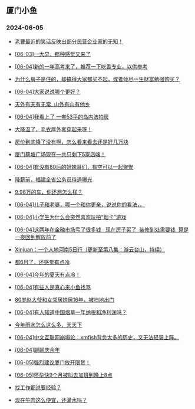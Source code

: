 ## 厦门小鱼 
### 2024-06-05

+ [老曹最近的笑话反映出部分民营企业家的无知！](http://bbs.xmfish.com/read-htm-tid-18200040.html)

+ [[06-03]一大早，那种感觉又来了](http://bbs.xmfish.com/read-htm-tid-18199987.html)

+ [[06-04]新的一年高考来了，推荐一下吃香专业，以供参考](http://bbs.xmfish.com/read-htm-tid-18200037.html)

+ [为什么房子是住的，却搞得大家都买不起，或者倾尽一生财富勉强购买？](http://bbs.xmfish.com/read-htm-tid-18200019.html)

+ [[06-04]大家说说哪个更好？](http://bbs.xmfish.com/read-htm-tid-18200235.html)

+ [天外有天有无常  山外有山有他乡](http://bbs.xmfish.com/read-htm-tid-18199965.html)

+ [[06-04]我看上了 一套53平的岛内法拍房](http://bbs.xmfish.com/read-htm-tid-18200264.html)

+ [大降温了，毛衣厚外套穿起来呀！](http://bbs.xmfish.com/read-htm-tid-18199978.html)

+ [房价到底降了没有啊，怎么看来看去还是好几万块](http://bbs.xmfish.com/read-htm-tid-18200010.html)

+ [厦门蔡塘广场现在一共只剩下5家店咯！](http://bbs.xmfish.com/read-htm-tid-18200188.html)

+ [[06-04]有没有80后的姐妹哥们，有空可以一起聚聚](http://bbs.xmfish.com/read-htm-tid-18200210.html)

+ [降薪前，福建全省公务员待遇曝光](http://bbs.xmfish.com/read-htm-tid-18200193.html)

+ [9.98万的车，你还想怎么样？](http://bbs.xmfish.com/read-htm-tid-18200265.html)

+ [[06-04]儿子和老婆，哪一个和你更亲，说说你的看法，。](http://bbs.xmfish.com/read-htm-tid-18200241.html)

+ [[06-04]小学生为什么会突然喜欢玩拍“烟卡”游戏](http://bbs.xmfish.com/read-htm-tid-18200220.html)

+ [[06-04]这两年在金融市场亏了很多钱   现在房子买了  装修到处需要钱  算是一夜回到解放前了](http://bbs.xmfish.com/read-htm-tid-18200223.html)

+ [Xinjuan：一个人地河南5日行（更新至第八集：游云台山，持续）](http://bbs.xmfish.com/read-htm-tid-18200137.html)

+ [都6月了，还感觉有点冷](http://bbs.xmfish.com/read-htm-tid-18200338.html)

+ [[06-04]今年的夏天有点冷！](http://bbs.xmfish.com/read-htm-tid-18200329.html)

+ [[06-04]有些人是真心来小鱼找骂](http://bbs.xmfish.com/read-htm-tid-18200352.html)

+ [80岁赵大爷和女邻居姘居16年，被扫地出门](http://bbs.xmfish.com/read-htm-tid-18200452.html)

+ [[06-04]有人知道中国烟草一年纳税和净利润吗？](http://bbs.xmfish.com/read-htm-tid-18200477.html)

+ [今年雨水怎么这么多，天天下](http://bbs.xmfish.com/read-htm-tid-18200292.html)

+ [[06-04]中文互联网崩塌论：xmfish背负太多的历史，又无法轻装上阵。](http://bbs.xmfish.com/read-htm-tid-18200276.html)

+ [[06-04]聊聊庆余年](http://bbs.xmfish.com/read-htm-tid-18200310.html)

+ [[06-05]强烈建议厦门放开限贷！](http://bbs.xmfish.com/read-htm-tid-18200607.html)

+ [[06-05]怀孕快9个月被叫去加班到晚上8点](http://bbs.xmfish.com/read-htm-tid-18200497.html)

+ [找工作都说要经验？](http://bbs.xmfish.com/read-htm-tid-18200350.html)

+ [现在牛肉这么便宜，还灌水吗？](http://bbs.xmfish.com/read-htm-tid-18200361.html)


